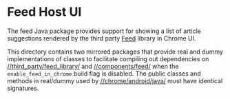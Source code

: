 # Feed Host UI

The feed Java package provides support for showing a list of article
suggestions rendered by the third party
[Feed](https://chromium.googlesource.com/feed) library in Chrome UI.

This directory contains two mirrored packages that provide real and dummy
implementations of classes to facilitate compiling out dependencies on
[//third_party/feed_library/](../../../third_party/feed_library/) and
[//components/feed/](../../../components/feed/) when the `enable_feed_in_chrome`
build flag is disabled. The public classes and methods in real/dummy used by
[//chrome/android/java/](../java/) must have identical signatures.